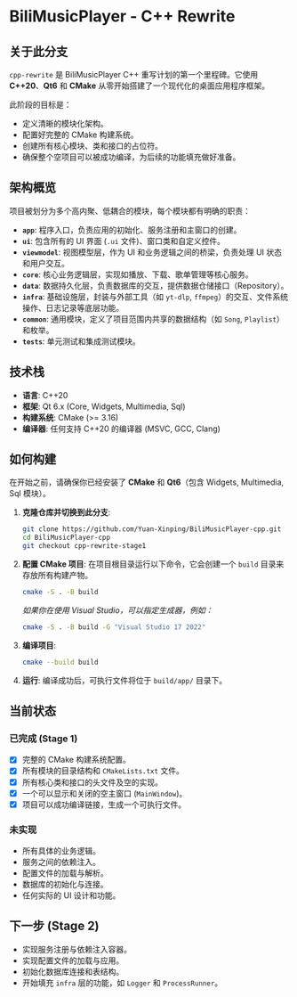 # BiliMusicPlayer - C++ Rewrite

## 关于此分支

`cpp-rewrite` 是 BiliMusicPlayer C++ 重写计划的第一个里程碑。它使用 **C++20**、**Qt6** 和 **CMake** 从零开始搭建了一个现代化的桌面应用程序框架。

此阶段的目标是：
-   定义清晰的模块化架构。
-   配置好完整的 CMake 构建系统。
-   创建所有核心模块、类和接口的占位符。
-   确保整个空项目可以被成功编译，为后续的功能填充做好准备。

## 架构概览

项目被划分为多个高内聚、低耦合的模块，每个模块都有明确的职责：

-   **`app`**: 程序入口，负责应用的初始化、服务注册和主窗口的创建。
-   **`ui`**: 包含所有的 UI 界面 (`.ui` 文件)、窗口类和自定义控件。
-   **`viewmodel`**: 视图模型层，作为 UI 和业务逻辑之间的桥梁，负责处理 UI 状态和用户交互。
-   **`core`**: 核心业务逻辑层，实现如播放、下载、歌单管理等核心服务。
-   **`data`**: 数据持久化层，负责数据库的交互，提供数据仓储接口（Repository）。
-   **`infra`**: 基础设施层，封装与外部工具（如 `yt-dlp`, `ffmpeg`）的交互、文件系统操作、日志记录等底层功能。
-   **`common`**: 通用模块，定义了项目范围内共享的数据结构（如 `Song`, `Playlist`）和枚举。
-   **`tests`**: 单元测试和集成测试模块。

## 技术栈

-   **语言**: C++20
-   **框架**: Qt 6.x (Core, Widgets, Multimedia, Sql)
-   **构建系统**: CMake (>= 3.16)
-   **编译器**: 任何支持 C++20 的编译器 (MSVC, GCC, Clang)

## 如何构建

在开始之前，请确保你已经安装了 **CMake** 和 **Qt6**（包含 Widgets, Multimedia, Sql 模块）。

1.  **克隆仓库并切换到此分支**:
    ```bash
    git clone https://github.com/Yuan-Xinping/BiliMusicPlayer-cpp.git
    cd BiliMusicPlayer-cpp
    git checkout cpp-rewrite-stage1
    ```

2.  **配置 CMake 项目**:
    在项目根目录运行以下命令，它会创建一个 `build` 目录来存放所有构建产物。
    ```bash
    cmake -S . -B build
    ```
    *如果你在使用 Visual Studio，可以指定生成器，例如：*
    ```bash
    cmake -S . -B build -G "Visual Studio 17 2022"
    ```

3.  **编译项目**:
    ```bash
    cmake --build build
    ```

4.  **运行**:
    编译成功后，可执行文件将位于 `build/app/` 目录下。

## 当前状态

### 已完成 (Stage 1)
-   [x] 完整的 CMake 构建系统配置。
-   [x] 所有模块的目录结构和 `CMakeLists.txt` 文件。
-   [x] 所有核心类和接口的头文件及空的实现。
-   [x] 一个可以显示和关闭的空主窗口 (`MainWindow`)。
-   [x] 项目可以成功编译链接，生成一个可执行文件。

### 未实现
-   所有具体的业务逻辑。
-   服务之间的依赖注入。
-   配置文件的加载与解析。
-   数据库的初始化与连接。
-   任何实际的 UI 设计和功能。

## 下一步 (Stage 2)

-   实现服务注册与依赖注入容器。
-   实现配置文件的加载与应用。
-   初始化数据库连接和表结构。
-   开始填充 `infra` 层的功能，如 `Logger` 和 `ProcessRunner`。
